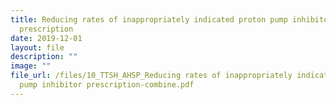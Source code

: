 ```yaml
---
title: Reducing rates of inappropriately indicated proton pump inhibitor (PPI)
  prescription
date: 2019-12-01
layout: file
description: ""
image: ""
file_url: /files/10_TTSH_AHSP_Reducing rates of inappropriately indicated proton
  pump inhibitor prescription-combine.pdf
---
```

